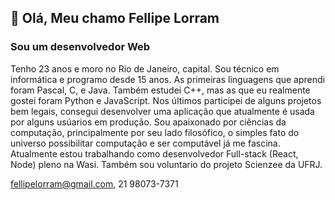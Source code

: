 ## 👋 Olá, Meu chamo Fellipe Lorram
### Sou um desenvolvedor Web

Tenho 23 anos e moro no Rio de Janeiro, capital. Sou técnico em informática e programo desde 15 anos. As primeiras linguagens que aprendi foram Pascal, C, e Java. Também estudei C++, mas as que eu realmente gostei foram Python e JavaScript. Nos últimos participei de alguns projetos bem legais, consegui desenvolver uma aplicação que atualmente é usada por alguns usúarios em produção. 
Sou apaixonado por ciências da computação, principalmente por seu lado filosófico, o simples fato do universo possibilitar computação e ser computável já me fascina. 
Atualmente estou trabalhando como desenvolvedor Full-stack (React, Node) pleno na Wasi. Também sou voluntario do projeto Scienzee da UFRJ. 

fellipelorram@gmail.com, 21 98073-7371
